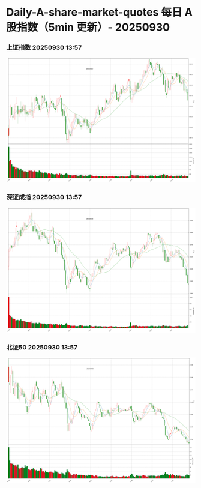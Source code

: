 
# Daily-A-share-market-quotes 每日 A 股指数（5min 更新）- 20250930

### 上证指数 20250930 13:57
![](./fig/2025/9/20250930-sh000001.png)

### 深证成指 20250930 13:57
![](./fig/2025/9/20250930-sz399001.png)

### 北证50 20250930 13:57
![](./fig/2025/9/20250930-bj899050.png)
